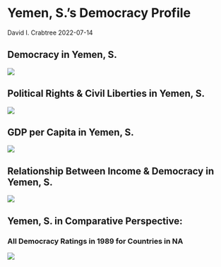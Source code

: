 Yemen, S.’s Democracy Profile
================
David I. Crabtree
2022-07-14

## Democracy in Yemen, S.

![](C:\Users\David\Desktop\PROGRA~1\FILESA~1\DEMOCR~1\reports\YEMEN_~2._FI/figure-gfm/Demscore-1.png)<!-- -->

## Political Rights & Civil Liberties in Yemen, S.

![](C:\Users\David\Desktop\PROGRA~1\FILESA~1\DEMOCR~1\reports\YEMEN_~2._FI/figure-gfm/Political%20Rights%20&%20Civil%20Libs-1.png)<!-- -->

## GDP per Capita in Yemen, S.

![](C:\Users\David\Desktop\PROGRA~1\FILESA~1\DEMOCR~1\reports\YEMEN_~2._FI/figure-gfm/GDP%20per%20Capita-1.png)<!-- -->

## Relationship Between Income & Democracy in Yemen, S.

![](C:\Users\David\Desktop\PROGRA~1\FILESA~1\DEMOCR~1\reports\YEMEN_~2._FI/figure-gfm/Income%20&%20Dem-1.png)<!-- -->

## Yemen, S. in Comparative Perspective:

### All Democracy Ratings in 1989 for Countries in NA

![](C:\Users\David\Desktop\PROGRA~1\FILESA~1\DEMOCR~1\reports\YEMEN_~2._FI/figure-gfm/Democracy%20in%20Comparative%20Perspective-1.png)<!-- -->
